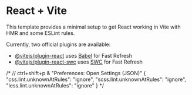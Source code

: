 # React + Vite

This template provides a minimal setup to get React working in Vite with HMR and some ESLint rules.

Currently, two official plugins are available:

- [@vitejs/plugin-react](https://github.com/vitejs/vite-plugin-react/blob/main/packages/plugin-react/README.md) uses [Babel](https://babeljs.io/) for Fast Refresh
- [@vitejs/plugin-react-swc](https://github.com/vitejs/vite-plugin-react-swc) uses [SWC](https://swc.rs/) for Fast Refresh


/*
// ctrl+shift+p & "Preferences: Open Settings (JSON)"
{
    "css.lint.unknownAtRules": "ignore",
    "scss.lint.unknownAtRules": "ignore",
    "less.lint.unknownAtRules": "ignore"
}
*/